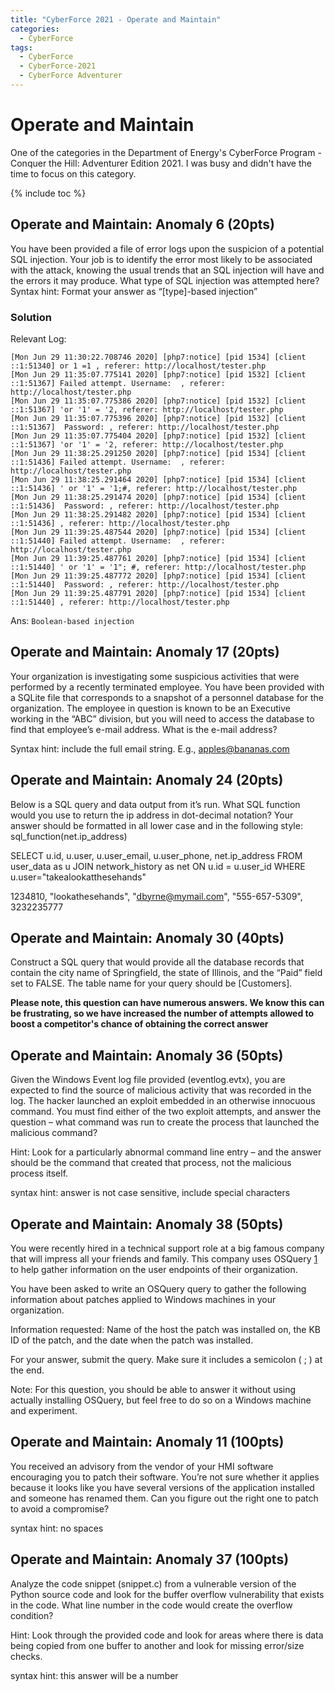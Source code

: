 ```yaml
---
title: "CyberForce 2021 - Operate and Maintain"
categories:
  - CyberForce
tags:
  - CyberForce
  - CyberForce-2021
  - CyberForce Adventurer
---
```


# Operate and Maintain
One of the categories in the Department of Energy's CyberForce Program - Conquer the Hill: Adventurer Edition 2021. I was busy and didn't have the time to focus on this category.

{% include toc %}

## Operate and Maintain: Anomaly 6 (20pts)
You have been provided a file of error logs upon the suspicion of a potential SQL injection. Your job is to identify the error most likely to be associated with the attack, knowing the usual trends that an SQL injection will have and the errors it may produce. What type of SQL injection was attempted here? Syntax hint: Format your answer as “[type]-based injection” 

### Solution

Relevant Log: 
```
[Mon Jun 29 11:30:22.708746 2020] [php7:notice] [pid 1534] [client ::1:51340] or 1 =1 , referer: http://localhost/tester.php
[Mon Jun 29 11:35:07.775141 2020] [php7:notice] [pid 1532] [client ::1:51367] Failed attempt. Username:  , referer: http://localhost/tester.php
[Mon Jun 29 11:35:07.775386 2020] [php7:notice] [pid 1532] [client ::1:51367] 'or '1' = '2, referer: http://localhost/tester.php
[Mon Jun 29 11:35:07.775396 2020] [php7:notice] [pid 1532] [client ::1:51367]  Password: , referer: http://localhost/tester.php
[Mon Jun 29 11:35:07.775404 2020] [php7:notice] [pid 1532] [client ::1:51367] 'or '1' = '2, referer: http://localhost/tester.php
[Mon Jun 29 11:38:25.291250 2020] [php7:notice] [pid 1534] [client ::1:51436] Failed attempt. Username:  , referer: http://localhost/tester.php
[Mon Jun 29 11:38:25.291464 2020] [php7:notice] [pid 1534] [client ::1:51436] ' or '1' = '1;#, referer: http://localhost/tester.php
[Mon Jun 29 11:38:25.291474 2020] [php7:notice] [pid 1534] [client ::1:51436]  Password: , referer: http://localhost/tester.php
[Mon Jun 29 11:38:25.291482 2020] [php7:notice] [pid 1534] [client ::1:51436] , referer: http://localhost/tester.php
[Mon Jun 29 11:39:25.487544 2020] [php7:notice] [pid 1534] [client ::1:51440] Failed attempt. Username:  , referer: http://localhost/tester.php
[Mon Jun 29 11:39:25.487761 2020] [php7:notice] [pid 1534] [client ::1:51440] ' or '1' = '1"; #, referer: http://localhost/tester.php
[Mon Jun 29 11:39:25.487772 2020] [php7:notice] [pid 1534] [client ::1:51440]  Password: , referer: http://localhost/tester.php
[Mon Jun 29 11:39:25.487791 2020] [php7:notice] [pid 1534] [client ::1:51440] , referer: http://localhost/tester.php
```

Ans: `Boolean-based injection`

## Operate and Maintain: Anomaly 17 (20pts)
Your organization is investigating some suspicious activities that were performed by a recently terminated employee. You have been provided with a SQLite file that corresponds to a snapshot of a personnel database for the organization. The employee in question is known to be an Executive working in the “ABC” division, but you will need to access the database to find that employee’s e-mail address. What is the e-mail address?

Syntax hint: include the full email string. E.g., apples@bananas.com

## Operate and Maintain: Anomaly 24 (20pts)
Below is a SQL query and data output from it’s run. What SQL function would you use to return the ip address in dot-decimal notation? Your answer should be formatted in all lower case and in the following style: sql_function(net.ip_address)

SELECT u.id, u.user, u.user_email, u.user_phone, net.ip_address
FROM user_data as u 
JOIN network_history as net
ON u.id = u.user_id
WHERE u.user="takealookatthesehands"

1234810, "lookathesehands", "dbyrne@mymail.com", "555-657-5309", 3232235777

## Operate and Maintain: Anomaly 30 (40pts)
Construct a SQL query that would provide all the database records that contain the city name of Springfield, the state of Illinois, and the “Paid” field set to FALSE.
The table name for your query should be [Customers].

**Please note, this question can have numerous answers. We know this can be frustrating, so we have increased the number of attempts allowed to boost a competitor's chance of obtaining the correct answer**

## Operate and Maintain: Anomaly 36 (50pts)
Given the Windows Event log file provided (eventlog.evtx), you are expected to find the source of malicious activity that was recorded in the log. The hacker launched an exploit embedded in an otherwise innocuous command. You must find either of the two exploit attempts, and answer the question – what command was run to create the process that launched the malicious command?

Hint: Look for a particularly abnormal command line entry – and the answer should be the command that created that process, not the malicious process itself.

syntax hint: answer is not case sensitive, include special characters

## Operate and Maintain: Anomaly 38 (50pts)
You were recently hired in a technical support role at a big famous company that will impress all your friends and family. This company uses OSQuery [1] to help gather information on the user endpoints of their organization. 

You have been asked to write an OSQuery query to gather the following information about patches applied to Windows machines in your organization. 

Information requested: Name of the host the patch was installed on, the KB ID of the patch, and the date when the patch was installed. 

For your answer, submit the query. Make sure it includes a semicolon ( ; ) at the end.  

Note: For this question, you should be able to answer it without using actually installing OSQuery, but feel free to do so on a Windows machine and experiment. 

[1]: https://osquery.io/

## Operate and Maintain: Anomaly 11 (100pts)
You received an advisory from the vendor of your HMI software encouraging you to patch their software.  You’re not sure whether it applies because it looks like you have several versions of the application installed and someone has renamed them.  Can you figure out the right one to patch to avoid a compromise?

syntax hint: no spaces

## Operate and Maintain: Anomaly 37 (100pts)
Analyze the code snippet (snippet.c) from a vulnerable version of the Python source code and look for the buffer overflow vulnerability that exists in the code. What line number in the code would create the overflow condition?

Hint: Look through the provided code and look for areas where there is data being copied from one buffer to another and look for missing error/size checks.

syntax hint: this answer will be a number 